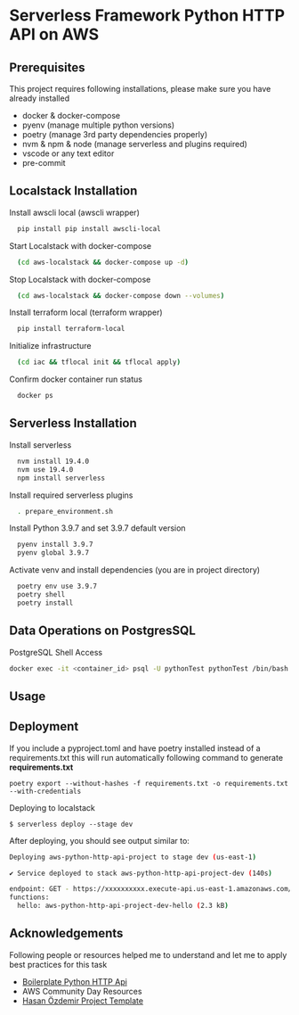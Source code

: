 # Serverless Framework Python HTTP API on AWS

## Prerequisites

This project requires following installations, please make sure you have already installed

- docker & docker-compose
- pyenv (manage multiple python versions)
- poetry (manage 3rd party dependencies properly)
- nvm & npm & node (manage serverless and plugins required)
- vscode or any text editor
- pre-commit


## Localstack Installation

Install awscli local (awscli wrapper)
```bash
  pip install pip install awscli-local
```
Start Localstack with docker-compose
```bash
  (cd aws-localstack && docker-compose up -d)
```
Stop Localstack with docker-compose
```bash
  (cd aws-localstack && docker-compose down --volumes)
```


Install terraform local (terraform wrapper)
```bash
  pip install terraform-local
```
Initialize infrastructure
```bash
  (cd iac && tflocal init && tflocal apply)
```
Confirm docker container run status
```bash
  docker ps
```
## Serverless Installation

Install serverless
```bash
  nvm install 19.4.0
  nvm use 19.4.0
  npm install serverless
```
Install required serverless plugins
```bash
  . prepare_environment.sh
```

Install Python 3.9.7 and set 3.9.7 default version
```bash
  pyenv install 3.9.7
  pyenv global 3.9.7
```
Activate venv and install dependencies (you are in project directory)
```bash
  poetry env use 3.9.7
  poetry shell
  poetry install
```

## Data Operations on PostgresSQL

PostgreSQL Shell Access
```bash
docker exec -it <container_id> psql -U pythonTest pythonTest /bin/bash
```



## Usage

## Deployment


If you include a pyproject.toml and have poetry installed instead of a requirements.txt this will run automatically following command to generate **requirements.txt**
```
poetry export --without-hashes -f requirements.txt -o requirements.txt --with-credentials
```



Deploying to localstack
```
$ serverless deploy --stage dev
```

After deploying, you should see output similar to:

```bash
Deploying aws-python-http-api-project to stage dev (us-east-1)

✔ Service deployed to stack aws-python-http-api-project-dev (140s)

endpoint: GET - https://xxxxxxxxxx.execute-api.us-east-1.amazonaws.com/
functions:
  hello: aws-python-http-api-project-dev-hello (2.3 kB)
```

## Acknowledgements
Following people or resources helped me to understand and let me to apply best practices for this task
 - [Boilerplate Python HTTP Api](https://github.com/yokharian/boilerplate-python-http-api)
 - AWS Community Day Resources
 - [Hasan Özdemir Project Template](https://github.com/hasanozdem1r/python_project_template)
